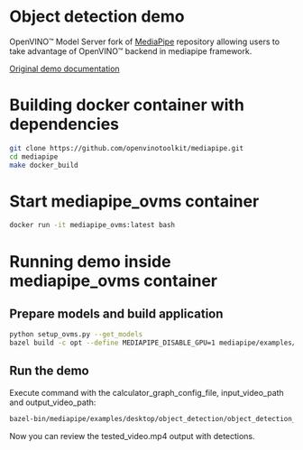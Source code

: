 # Object detection demo

OpenVINO&trade; Model Server fork of [MediaPipe](https://google.github.io/mediapipe/) repository allowing users to take advantage of OpenVINO&trade; backend in mediapipe framework.

[Original demo documentation](https://google.github.io/mediapipe/solutions/object_detection)

# Building docker container with dependencies
```bash
git clone https://github.com/openvinotoolkit/mediapipe.git
cd mediapipe
make docker_build
```

# Start mediapipe_ovms container
```bash
docker run -it mediapipe_ovms:latest bash
```

# Running demo inside mediapipe_ovms container

## Prepare models and build application
```bash
python setup_ovms.py --get_models
bazel build -c opt --define MEDIAPIPE_DISABLE_GPU=1 mediapipe/examples/desktop/object_detection:object_detection_ovms
```

## Run the demo
Execute command with the calculator_graph_config_file, input_video_path and output_video_path:
```bash
bazel-bin/mediapipe/examples/desktop/object_detection/object_detection_ovms --calculator_graph_config_file mediapipe/graphs/object_detection/object_detection_desktop_ovms_graph.pbtxt --input_video_path=/mediapipe/mediapipe/examples/desktop/object_detection/test_video.mp4 --output_video_path=/mediapipe/mediapipe/mediapipe/tested_video.mp4

```

Now you can review the tested_video.mp4 output with detections.